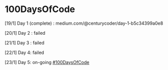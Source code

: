 # 100DaysOfCode

[19/1] Day 1 (complete) : medium.com/@centurycoder/day-1-b5c34399a0e8

[20/1] Day 2 : failed

[21/1] Day 3 : failed

[22/1] Day 4: failed

[23/1] Day 5: on-going
[#100DaysOfCode](https://100daysofcode.com)
